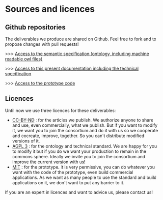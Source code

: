 # Sources and licences

## Github repositories

The deliverables we produce are shared on Github. Feel free to fork and to propose changes with pull requests!

&gt;&gt;&gt; [Access to the semantic specification \(ontology, including machine readable owl files\)](https://github.com/datafoodconsortium/ontology)

&gt;&gt;&gt; [Access to this present documentation including the technical specification](https://github.com/datafoodconsortium/standarddocumentation)

&gt;&gt;&gt; [Access to the prototype code](https://github.com/datafoodconsortium/dfc-prototype-V3)

## Licences

Until now we use three licences for these deliverables:

* [CC-BY-ND](https://creativecommons.org/licenses/by-nd/2.0/) : for the articles we publish. We authorize anyone to share and use, even commercially, what we publish. But if you want to modify it, we want you to join the consortium and do it with us so we cooperate and cocreate, improve, together. So you can't distribute modified versions of it.
* [AGPL 3](https://www.gnu.org/licenses/agpl-3.0.en.html) : for the ontology and technical standard. We are happy for you to modify it but if you do we want your production to remain in the commons sphere. Ideally we invite you to join the consortium and improve the current version with us!
* [MIT](https://en.wikipedia.org/wiki/MIT_License) : for the prototype. It is very permissive, you can do whatever you want with the code of the prototype, even build commercial applications. As we want as many people to use the standard and build applications on it, we don't want to put any barrier to it.

If you are an expert in licences and want to advice us, please contact us!
